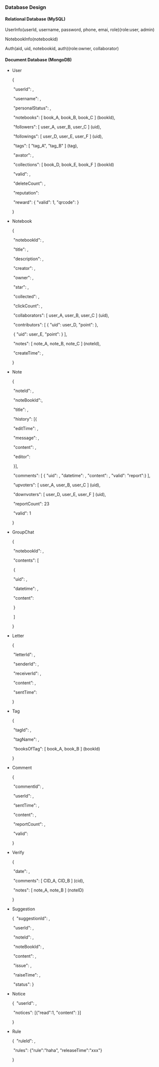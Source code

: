 ### Database Design

#### Relational Database (MySQL)

UserInfo(userId, username, password, phone, emai, role)(role:user, admin)

NotebookInfo(notebookid)

Auth(aid, uid, notebookid, auth)(role:owner, collaborator)



#### Document Database (MongoDB)

- User

  {

  ​   "userId": ,

  ​   "username": ,

  ​   "personalStatus": ,

  ​   "notebooks": [ book\_A, book\_B, book\_C ] (bookId),

  ​   "followers": [ user\_A, user\_B, user\_C ] (uid),

  ​   "followings": [ user\_D, user\_E, user\_F ] (uid),

  ​   "tags": [ "tag\_A", "tag\_B" ] (tag),

  ​   "avator": ,

  ​   "collections": [ book\_D, book\_E, book\_F ] (bookId)

  ​   "valid": ,

  ​   "deleteCount": ,

  ​   "reputation":

  ​   "reward": { "valid": 1, "qrcode":  }

  }

- Notebook

  {

  ​   "notebookId": ,

  ​   "title": ,

  ​   "description": ,

  ​   "creator": ,

  ​   "owner": ,

  ​   "star": ,

  ​   "collected": ,

  ​   "clickCount": ,

  ​   "collaborators": [ user\_A, user\_B, user\_C ] (uid),

  ​   "contributors": [ { "uid": user\_D, "point":  },  

  ​               { "uid": user\_E, "point":  } ],

  ​   "notes": [ note\_A, note\_B, note\_C ] (noteId),

  ​   "createTime": ,

  }

- Note

  {

  ​   "noteId": ,

  ​   "noteBookId":, 

  ​   "title": ,

  ​   "history": [{

  ​       "editTime": ,

  ​       "message": ,

  ​       "content": ,

  ​       "editor": 

  ​   }],

  ​   "comments": [ { "uid": , "datetime": , "content": , "valid": "report":} ],

  ​   "upvoters": [ user\_A, user\_B, user\_C ] (uid),

  ​   "downvoters": [ user\_D, user\_E, user\_F ] (uid),

  ​   "reportCount": 23

  ​   "valid": 1

  }

- GroupChat

  {

  ​   "notebookId": ,

  ​   "contents": [

  ​       {

  ​           "uid": ,

  ​           "datetime": ,

  ​           "content":

  ​       }

  ​   ]

  }

- Letter

  {
  
  ​   "letterId": ,

  ​   "senderId": ,

  ​   "receiverId": ,

  ​   "content”: ,

  ​   "sentTime": 

  }

- Tag

  {
  
  ​   "tagId": ,

  ​   "tagName": ,

  ​   "booksOfTag": [ book\_A, book\_B ] (bookId)

  }

- Comment

  {

  ​   "commentId": ,

  ​   "userId": ,

  ​   “sentTime": ,

  ​   "content": ,

  ​   "reportCount": ,

  ​   "valid":

  }

- Verify

   {

  ​   "date": ,

  ​   "comments": [ CID\_A, CID\_B ] (cid),

  ​   "notes":  [ note\_A, note\_B ] (noteID)

  
  }

- Suggestion

   {
   ​  "suggestionId": ,

   ​  "userId": ,

   ​  "noteId": ,

   ​  "noteBookId": ,

   ​  "content": ,

   ​  "issue": ,

   ​  "raiseTime": , 

   ​  "status":
   }
- Notice

  {
  ​  "userId": ,

  ​  "notices": [{"read":1, "content": }]
  
  }

- Rule

  {
  ​  "ruleId": ,
  
  ​  "rules": \{"rule":"haha", "releaseTime":"xxx"}
  
  }